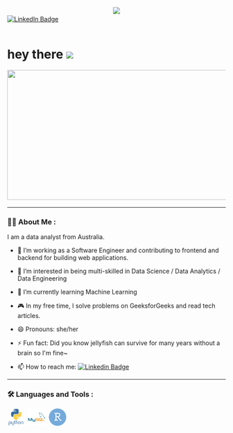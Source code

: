 <div id="header" align="center">
  <img src="https://media1.tenor.com/m/EloqEPT0SNYAAAAd/frieren-owo-moment-lil-cat-face.gif" width="600"/>
</div>

<div id="badges">
  <a href="https://www.linkedin.com/in/eileen-ip/">
    <img src="https://img.shields.io/badge/LinkedIn-blue?style=for-the-badge&logo=linkedin&logoColor=white" alt="LinkedIn Badge"/>
  </a>
</div>

<img src="https://komarev.com/ghpvc/?username=EileenIp&style=flat-square&color=blue" alt=""/>

<h1>
  hey there
  <img src="https://media.giphy.com/media/hvRJCLFzcasrR4ia7z/giphy.gif" width="30px"/>
</h1>

<div align="center">
  <img src="https://media.giphy.com/media/dWesBcTLavkZuG35MI/giphy.gif" width="600" height="300"/>
</div>

---

### :woman_technologist: About Me :

I am a data analyst from Australia.

- 🔭 I’m working as a Software Engineer and contributing to frontend and backend for building web applications.

- 👀 I’m interested in being multi-skilled in Data Science / Data Analytics / Data Engineering

- 🌱 I’m currently learning Machine Learning

- 🎮 In my free time, I solve problems on GeeksforGeeks and read tech articles.

- 😄 Pronouns: she/her

- ⚡ Fun fact: Did you know jellyfish can survive for many years without a brain so I'm fine~

- 📫 How to reach me: [![Linkedin Badge](https://img.shields.io/badge/-Click_Me!-pink?style=flat&logo=Linkedin&logoColor=white)](https://www.linkedin.com/in/eileen-ip/)

---

### :hammer_and_wrench: Languages and Tools :

<div>
  <img src="https://github.com/devicons/devicon/blob/master/icons/python/python-original-wordmark.svg" title="Python"  alt="Python" width="40" height="40"/>&nbsp;
  <img src="https://github.com/devicons/devicon/blob/master/icons/mysql/mysql-original-wordmark.svg" title="MySQL"  alt="MySQL" width="40" height="40"/>&nbsp;
  <img src="https://github.com/devicons/devicon/blob/master/icons/rstudio/rstudio-original.svg" title="RStudio"  alt="RStudio" width="40" height="40"/>&nbsp;
</div>

<!---
EileenIp/EileenIp is a ✨ special ✨ repository because its `README.md` (this file) appears on your GitHub profile.
You can click the Preview link to take a look at your changes.
--->
